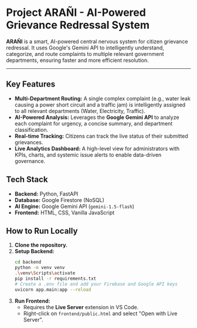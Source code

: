 # Project ARAÑI - AI-Powered Grievance Redressal System

**ARAÑI** is a smart, AI-powered central nervous system for citizen grievance redressal. It uses Google's Gemini API to intelligently understand, categorize, and route complaints to multiple relevant government departments, ensuring faster and more efficient resolution.

---

## Key Features

-   **Multi-Department Routing:** A single complex complaint (e.g., water leak causing a power short circuit and a traffic jam) is intelligently assigned to all relevant departments (Water, Electricity, Traffic).
-   **AI-Powered Analysis:** Leverages the **Google Gemini API** to analyze each complaint for urgency, a concise summary, and department classification.
-   **Real-time Tracking:** Citizens can track the live status of their submitted grievances.
-   **Live Analytics Dashboard:** A high-level view for administrators with KPIs, charts, and systemic issue alerts to enable data-driven governance.

## Tech Stack

-   **Backend:** Python, FastAPI
-   **Database:** Google Firestore (NoSQL)
-   **AI Engine:** Google Gemini API (`gemini-1.5-flash`)
-   **Frontend:** HTML, CSS, Vanilla JavaScript

## How to Run Locally

1.  **Clone the repository.**
2.  **Setup Backend:**
    ```bash
    cd backend
    python -m venv venv
    .\venv\Scripts\activate
    pip install -r requirements.txt
    # Create a .env file and add your Firebase and Google API keys
    uvicorn app.main:app --reload
    ```
3.  **Run Frontend:**
    -   Requires the **Live Server** extension in VS Code.
    -   Right-click on `frontend/public.html` and select "Open with Live Server".